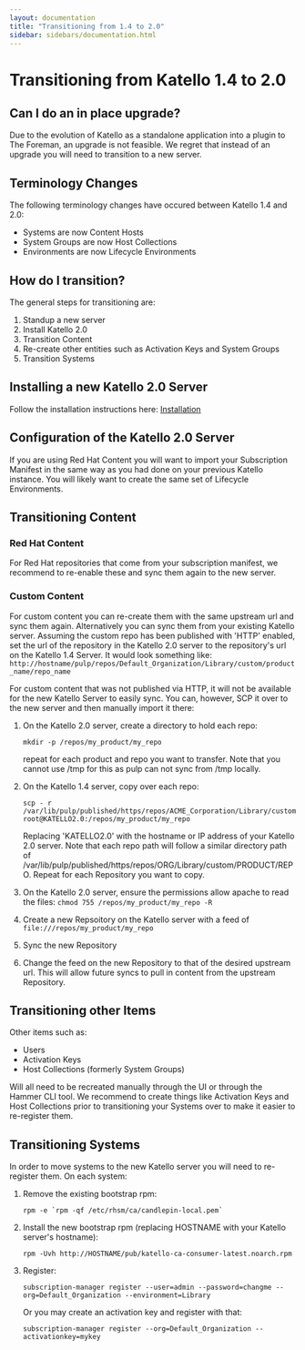 ```yaml
---
layout: documentation
title: "Transitioning from 1.4 to 2.0"
sidebar: sidebars/documentation.html
---
```


# Transitioning from Katello 1.4 to 2.0

## Can I do an in place upgrade?

Due to the evolution of Katello as a standalone application into a plugin to The Foreman, an upgrade is not feasible.  We regret that instead of an upgrade you will need to transition to a new server.

## Terminology Changes

The following terminology changes have occured between Katello 1.4 and 2.0:

* Systems are now Content Hosts
* System Groups are now Host Collections
* Environments are now Lifecycle Environments


## How do I transition?

The general steps for transitioning are:

1. Standup a new server
2. Install Katello 2.0
3. Transition Content
4. Re-create other entities such as Activation Keys and System Groups
5. Transition Systems


## Installing a new Katello 2.0 Server

Follow the installation instructions here: [Installation](./installation.html)

## Configuration of the Katello 2.0 Server

If you are using Red Hat Content you will want to import your Subscription Manifest in the same way as you had done on your previous Katello instance.  You will likely want to create the same set of Lifecycle Environments.

## Transitioning Content

### Red Hat Content

For Red Hat repositories that come from your subscription manifest, we recommend to re-enable these and sync them again to the new server.

### Custom Content

For custom content you can re-create them with the same upstream url and sync them again.  Alternatively you can sync them from your existing Katello server.  Assuming the custom repo has been published with 'HTTP' enabled, set the url of the repository in the Katello 2.0 server to the repository's url on the Katello 1.4 Server.  It would look something like: ```http://hostname/pulp/repos/Default_Organization/Library/custom/product_name/repo_name```

For custom content that was not published via HTTP, it will not be available for the new Katello Server to easily sync.  You can, however, SCP it over to the new server and then manually import it there:

1. On the Katello 2.0 server, create a directory to hold each repo:

   ```
   mkdir -p /repos/my_product/my_repo
   ```

   repeat for each product and repo you want to transfer.  Note that you cannot use /tmp for this as pulp can not sync from /tmp locally.

2. On the Katello 1.4 server, copy over each repo:

   ```
   scp - r /var/lib/pulp/published/https/repos/ACME_Corporation/Library/custom/my_product/my_repo/      root@KATELLO2.0:/repos/my_product/my_repo
   ```

   Replacing 'KATELLO2.0' with the hostname or IP address of your Katello 2.0 server.  Note that each repo path will follow a similar directory path of  /var/lib/pulp/published/https/repos/ORG/Library/custom/PRODUCT/REPO.  Repeat for each Repository you want to copy.
3. On the Katello 2.0 server, ensure the permissions allow apache to read the files: ```chmod 755 /repos/my_product/my_repo -R```
4. Create a new Repsoitory on the Katello server with a feed of ```file:///repos/my_product/my_repo```
5. Sync the new Repository
6. Change the feed on the new Repository to that of the desired upstream url. This will allow future syncs to pull in content from the upstream Repository.

## Transitioning other Items

Other items such as:

* Users
* Activation Keys
* Host Collections (formerly System Groups)

Will all need to be recreated manually through the UI or through the Hammer CLI tool.  We recommend to create things like Activation Keys and Host Collections prior to transitioning your Systems over to make it easier to re-register them.


## Transitioning Systems

In order to move systems to the new Katello server you will need to re-register them.  On each system:

1. Remove the existing bootstrap rpm:

   ```
   rpm -e `rpm -qf /etc/rhsm/ca/candlepin-local.pem`
   ```

2. Install the new bootstrap rpm (replacing HOSTNAME with your Katello server's hostname):

   ```
   rpm -Uvh http://HOSTNAME/pub/katello-ca-consumer-latest.noarch.rpm
   ```

3. Register:

   ```
   subscription-manager register --user=admin --password=changme --org=Default_Organization --environment=Library
   ```
   
   Or you may create an activation key and register with that:

   ```
   subscription-manager register --org=Default_Organization --activationkey=mykey
   ```

